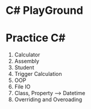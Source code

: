 # C#         PlayGround
# Practice C# 
1. Calculator
2. Assembly
3. Student
4. Trigger Calculation
5. OOP
6. File IO
7. Class, Property --> Datetime
8. Overriding and Overoading

